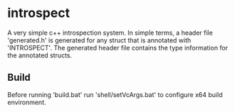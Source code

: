 # introspect
A very simple c++ introspection system. 
In simple terms, a header file 'generated.h' is generated for any struct that is annotated with 'INTROSPECT'.
The generated header file contains the type information for the annotated structs.

## Build
Before running 'build.bat' run 'shell/setVcArgs.bat' to configure x64 build environment.

